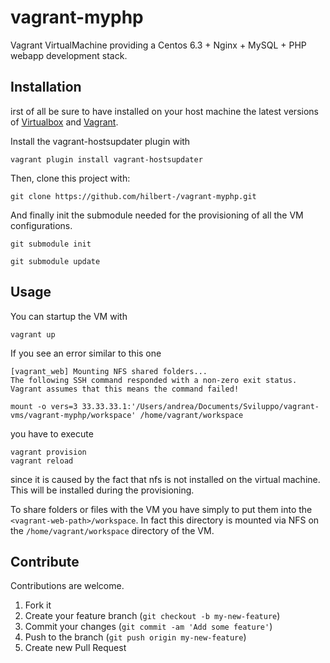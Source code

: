 vagrant-myphp
===========

Vagrant VirtualMachine providing a Centos 6.3 + Nginx + MySQL + PHP webapp development stack.

Installation
------------

irst of all be sure to have installed on your host machine the latest versions of [Virtualbox](https://www.virtualbox.org/) and [Vagrant](http://www.vagrantup.com/).

Install the vagrant-hostsupdater plugin with

	vagrant plugin install vagrant-hostsupdater

Then, clone this project with:

	git clone https://github.com/hilbert-/vagrant-myphp.git

And finally init the submodule needed for the provisioning of all the VM configurations.

	git submodule init

	git submodule update

Usage
-----

You can startup the VM with 
	
	vagrant up
	
If you see an error similar to this one
	
	[vagrant_web] Mounting NFS shared folders...
	The following SSH command responded with a non-zero exit status.
	Vagrant assumes that this means the command failed!

	mount -o vers=3 33.33.33.1:'/Users/andrea/Documents/Sviluppo/vagrant-vms/vagrant-myphp/workspace' /home/vagrant/workspace
	
you have to execute
	
	vagrant provision
	vagrant reload
	
since it is caused by the fact that nfs is not installed on the virtual machine.
This will be installed during the provisioning.

To share folders or files with the VM you have simply to put them into the `<vagrant-web-path>/workspace`. In fact this directory is mounted via NFS on the `/home/vagrant/workspace` directory of the VM.

Contribute
----------
Contributions are welcome.

1. Fork it
2. Create your feature branch (`git checkout -b my-new-feature`)
3. Commit your changes (`git commit -am 'Add some feature'`)
4. Push to the branch (`git push origin my-new-feature`)
5. Create new Pull Request